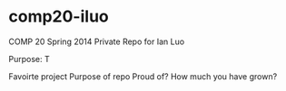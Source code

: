 comp20-iluo
===========

COMP 20 Spring 2014 Private Repo for Ian Luo


Purpose: T

Favoirte project
Purpose of repo
Proud of?
How much you have grown?
